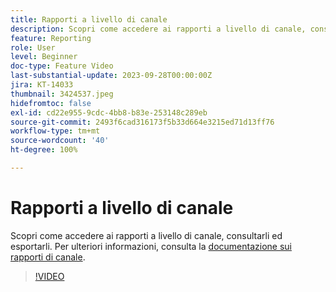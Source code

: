 ```yaml
---
title: Rapporti a livello di canale
description: Scopri come accedere ai rapporti a livello di canale, consultarli ed esportarli.
feature: Reporting
role: User
level: Beginner
doc-type: Feature Video
last-substantial-update: 2023-09-28T00:00:00Z
jira: KT-14033
thumbnail: 3424537.jpeg
hidefromtoc: false
exl-id: cd22e955-9cdc-4bb8-b83e-253148c289eb
source-git-commit: 2493f6cad316173f5b33d664e3215ed71d13ff76
workflow-type: tm+mt
source-wordcount: '40'
ht-degree: 100%

---
```


# Rapporti a livello di canale

Scopri come accedere ai rapporti a livello di canale, consultarli ed esportarli. Per ulteriori informazioni, consulta la [documentazione sui rapporti di canale](https://experienceleague.adobe.com/docs/journey-optimizer/using/reporting/channel-report/channel-report.html?lang=it).

>[!VIDEO](https://video.tv.adobe.com/v/3448047/?learn=on&captions=ita)
